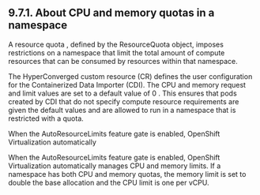 ## 9.7.1. About CPU and memory quotas in a namespace

A resource quota , defined by the ResourceQuota object, imposes restrictions on a namespace that limit the total amount of compute resources that can be consumed by resources within that namespace.

The HyperConverged custom resource (CR) defines the user configuration for the Containerized Data Importer (CDI). The CPU and memory request and limit values are set to a default value of 0 . This ensures that pods created by CDI that do not specify compute resource requirements are given the default values and are allowed to run in a namespace that is restricted with a quota.

When the AutoResourceLimits feature gate is enabled, OpenShift Virtualization automatically

When the AutoResourceLimits feature gate is enabled, OpenShift Virtualization automatically manages CPU and memory limits. If a namespace has both CPU and memory quotas, the memory limit is set to double the base allocation and the CPU limit is one per vCPU.

